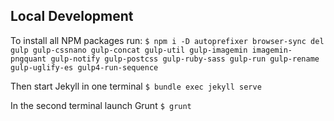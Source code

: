 ## Local Development

To install all NPM packages run: `$ npm i -D autoprefixer browser-sync del gulp gulp-cssnano gulp-concat gulp-util gulp-imagemin imagemin-pngquant gulp-notify gulp-postcss gulp-ruby-sass gulp-run gulp-rename gulp-uglify-es gulp4-run-sequence`

Then start Jekyll in one terminal
`$ bundle exec jekyll serve`

In the second terminal launch Grunt
`$ grunt`